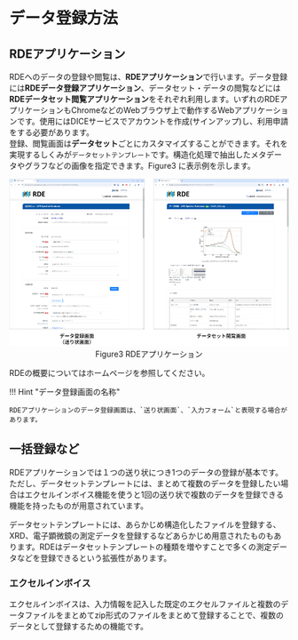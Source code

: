 # データ登録方法

## RDEアプリケーション
RDEへのデータの登録や閲覧は、**RDEアプリケーション**で行います。データ登録には**RDEデータ登録アプリケーション**、データセット・データの閲覧などには**RDEデータセット閲覧アプリケーション**をそれぞれ利用します。いずれのRDEアプリケーションもChromeなどのWebブラウザ上で動作するWebアプリケーションです。使用にはDICEサービスでアカウントを作成(サインアップ)し、利用申請をする必要があります。<br>
登録、閲覧画面は**データセット**ごとにカスタマイズすることができます。それを実現するしくみが`データセットテンプレート`です。構造化処理で抽出したメタデータやグラフなどの画像を指定できます。Figure3 に表示例を示します。

<center><img src="images/rde-application.png"></center>
<center>Figure3 RDEアプリケーション</center>

RDEの概要についてはホームページを参照してください。

!!! Hint "データ登録画面の名称"

    RDEアプリケーションのデータ登録画面は、`送り状画面`、`入力フォーム`と表現する場合があります。

## 一括登録など

RDEアプリケーションでは１つの送り状につき1つのデータの登録が基本です。ただし、データセットテンプレートには、まとめて複数のデータを登録したい場合はエクセルインボイス機能を使うと1回の送り状で複数のデータを登録できる機能を持ったものが用意されています。

データセットテンプレートには、あらかじめ構造化したファイルを登録する、XRD、電子顕微鏡の測定データを登録するなどあらかじめ用意されたものもあります。RDEはデータセットテンプレートの種類を増やすことで多くの測定データなどを登録できるという拡張性があります。

### エクセルインボイス

エクセルインボイスは、入力情報を記入した既定のエクセルファイルと複数のデータファイルをまとめてzip形式のファイルをまとめて登録することで、複数のデータとして登録するための機能です。

<div class="page"/>
